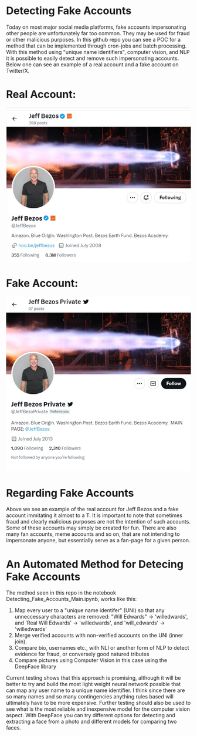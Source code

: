 # Detecting Fake Accounts
Today on most major social media platforms, fake accounts impersonating other people are unfortunately far too common. They may be used for fraud or other malicious purposes. In this github repo you can see a POC for a method that can be implemented through cron-jobs and batch processing. With this method using "unique name identifiers", computer vision, and NLP it is possible to easily detect and remove such impersonating accounts. Below one can see an example of a real account and a fake account on Twitter/X.

# Real Account:
![image](https://github.com/tomwillcode/Detecting_Fake_Accounts/blob/master/Resources/Real_Jeff_Bezos.jpg)

# Fake Account:
![image](https://github.com/tomwillcode/Detecting_Fake_Accounts/blob/master/Resources/Fake_Jeff_Bezos.jpg)

# Regarding Fake Accounts
Above we see an example of the real account for Jeff Bezos and a fake account immitating it almost to a T. It is important to note that sometimes fraud and clearly malicious purposes are not the intention of such accounts. Some of these accounts may simply be created for fun. There are also many fan accounts, meme accounts and so on, that are not intending to impersonate anyone, but essentially serve as a fan-page for a given person. 

# An Automated Method for Detecing Fake Accounts
The method seen in this repo in the notebook Detecting_Fake_Accounts_Main.ipynb, works like this:

1) Map every user to a "unique name identifer" (UNI) so that any unneccessary characters are removed: "Will Edwards" -> 'willedwards', and 'Real Will Edwards' -> 'willedwards', and 'will_edwards' -> 'willedwards'
2) Merge verified accounts with non-verified accounts on the UNI (inner join).
3) Compare bio, usernames etc., with NLI or another form of NLP to detect evidence for fraud, or conversely good natured tributes
4) Compare pictures using Computer Vision in this case using the DeepFace library

Current testing shows that this approach is promising, although it will be better to try and build the most light weight neural network possible that can map any user name to a unique name identifier. I think since there are so many names and so many contingencies anything rules based will ultimately have to be more expensive. 
Further testing should also be used to see what is the most reliable and inexpensive model for the computer vision aspect. With DeepFace you can try different options for detecting and extracting a face from a photo and different models for comparing two faces.



